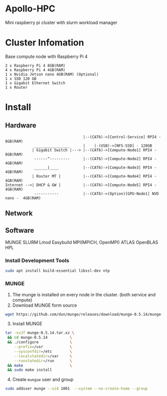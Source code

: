# Apollo-HPC
 Mini raspberry pi cluster with slurm workload manager

# Cluster Infomation
 Base compute node with Raspberry Pi 4
 ```
2 x Raspberry Pi 4 8GB(RAM)
4 x Raspberry Pi 4 4GB(RAM)
1 x Nvidia Jetson nano 4GB(RAM) (Optional)
1 x SSD 120 GB
1 x Gigabit Ethernet Switch
1 x Router
```
# Install
## Hardware

```
                                   |--(CAT6)->[Control-Service] RPI4 - 8GB(RAM)
             ________________      |    |-(USB)->[NFS-SSD] - 120GB
            | Gigabit Switch |---> |--(CAT6)->[Compute-Node1] RPI4 - 8GB(RAM)
             ------^---------      |--(CAT6)->[Compute-Node2] RPI4 - 4GB(RAM)
             ______|____           |--(CAT6)->[Compute-Node3] RPI4 - 4GB(RAM)
            | Router MT |          |--(CAT6)->[Compute-Node4] RPI4 - 4GB(RAM)
Internet -->| DHCP & GW |          |--(CAT6)->[Compute-Node5] RPI4 - 4GB(RAM)
             -----------           |--(CAT6)->(Option)[GPU-Node1] NVD nano -  4GB(RAM)
```

## Network 
## Software
MUNGE
SLURM
Lmod
Easybuild
MPI(MPICH, OpenMPI)
ATLAS
OpenBLAS
HPL

### Install Development Tools
```bash
sudo apt install build-essential libssl-dev ntp
```
### MUNGE
 1. The munge is installed on every node in the cluster. (both service and compute)
 2. Download MUNGE form source
 ```bash
 wget https://github.com/dun/munge/releases/download/munge-0.5.14/munge-0.5.14.tar.xz
 ```
 3. Install MUNGE
 ```bash
 tar -xvJf munge-0.5.14.tar.xz \
  && cd munge-0.5.14          \
  && ./configure              \
     --prefix=/usr            \
     --sysconfdir=/etc        \
     --localstatedir=/var     \
     --runstatedir=/run       \
  && make                     \
  && sudo make install
 ```
 4. Create `mungue` user and group
 ```bash
 sudo adduser munge --uid 1001  --system --no-create-home --group
 ```